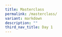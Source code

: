 ```yaml
---
title: Masterclass
permalink: /masterclass/
variant: markdown
description: ""
third_nav_title: Day 1
---
```

